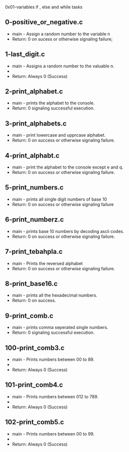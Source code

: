 0x01-variables if , else and while tasks

## 0-positive_or_negative.c
* main - Assign a random number to the variable n
* Return: 0 on sucess or otherwise signaling failure;

## 1-last_digit.c
* main - Assigns a random number to the valuable n.
*
* Return: Always 0 (Success)

## 2-print_alphabet.c
* main - prints the alphabet to the console.
* Return: 0 signaling successful execution.

## 3-print_alphabets.c
* main - print lowercase and upprcase alphabet.
* Return: 0 on success or otherwise signaling failure.

## 4-print_alphabt.c
* main - print the alphabet to the console except e and q.
* Return: 0 on success or otherwise signaling failure.

## 5-print_numbers.c
* main - prints all single digit numbers of base 10
* Return: 0 on success or otherwise signaling failure

## 6-print_numberz.c
* main - prints base 10 numbers by decoding ascii codes.
* Return: 0 on success or otherwise signaling failure.

## 7-print_tebahpla.c
* main - Prints the reversed alphabet
* Return: 0 on success or otherwise signaling failure.
## 8-print_base16.c
* main - prints all the hexadecimal numbers.
* Return: 0 on success.
## 9-print_comb.c
* main - prints comma seperated single numbers.
* Return: 0 signaling successful execution.
## 100-print_comb3.c
* main - Prints numbers between 00 to 89.
*
* Return: Always 0 (Success)
## 101-print_comb4.c
* main - Prints numbers between 012 to 789.
*
* Return: Always 0 (Success)
## 102-print_comb5.c
* main - Prints numbers between 00 to 99.
*
* Return: Always 0 (Success)
